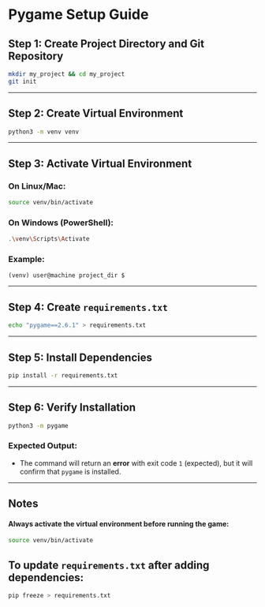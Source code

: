 # Pygame Setup Guide

## Step 1: Create Project Directory and Git Repository
```bash
mkdir my_project && cd my_project
git init
```

---

## Step 2: Create Virtual Environment
```bash
python3 -m venv venv
```

---

## Step 3: Activate Virtual Environment
### On Linux/Mac:
```bash
source venv/bin/activate
```

### On Windows (PowerShell):
```bash
.\venv\Scripts\Activate
```

### Example:
`(venv) user@machine project_dir $`

---

## Step 4: Create `requirements.txt`
```bash
echo "pygame==2.6.1" > requirements.txt
```

---

## Step 5: Install Dependencies
```bash
pip install -r requirements.txt
```

---

## Step 6: Verify Installation
```bash
python3 -m pygame
```

### Expected Output:
- The command will return an **error** with exit code `1` (expected), but it will confirm that `pygame` is installed.

---

## Notes
#### Always activate the virtual environment before running the game:
```bash
source venv/bin/activate
```

## To update `requirements.txt` after adding dependencies:
```bash
pip freeze > requirements.txt
```

